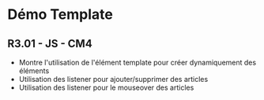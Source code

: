# Démo Template
## R3.01 - JS - CM4

* Montre l'utilisation de l'élément template pour créer dynamiquement des éléments
* Utilisation des listener pour ajouter/supprimer des articles
* Utilisation des listener pour le mouseover des articles
